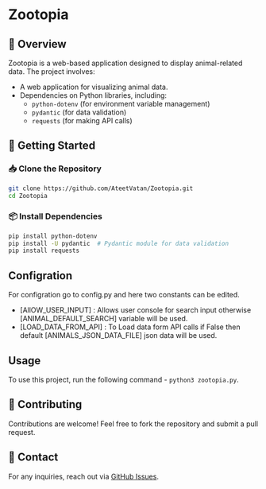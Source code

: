# Zootopia

## 📌 Overview

Zootopia is a web-based application designed to display animal-related data. The project involves:

- A web application for visualizing animal data.
- Dependencies on Python libraries, including:
  - `python-dotenv` (for environment variable management)
  - `pydantic` (for data validation)
  - `requests` (for making API calls)

## 🚀 Getting Started

### 📥 Clone the Repository
```bash
git clone https://github.com/AteetVatan/Zootopia.git
cd Zootopia
```

### 📦 Install Dependencies
```bash
pip install python-dotenv
pip install -U pydantic  # Pydantic module for data validation
pip install requests
```

## Configration
For configration go to config.py and here two constants can be edited.
* [AllOW_USER_INPUT] : Allows user console for search input otherwise [ANIMAL_DEFAULT_SEARCH] 
variable will be used.
* [LOAD_DATA_FROM_API] : To Load data form API calls if False then default [ANIMALS_JSON_DATA_FILE] 
json data will be used.



## Usage

To use this project, run the following command - `python3 zootopia.py`.


## 🤝 Contributing

Contributions are welcome! Feel free to fork the repository and submit a pull request.

## 📧 Contact

For any inquiries, reach out via [GitHub Issues](https://github.com/AteetVatan/Zootopia/issues).
